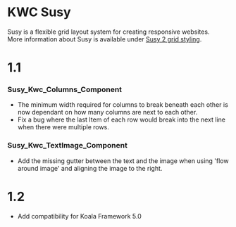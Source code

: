 # KWC Susy

Susy is a flexible grid layout system for creating responsive websites.  
More information about Susy is available under [Susy 2 grid styling](../../styling/susy-two-grid-styling/overview).

# 1.1

### Susy_Kwc_Columns_Component

* The minimum width required for columns to break beneath each other is now dependant on how many columns are next to each other. 
* Fix a bug where the last Item of each row would break into the next line when there were multiple rows.

### Susy_Kwc_TextImage_Component

* Add the missing gutter between the text and the image when using 'flow around image' and aligning the image to the right.


# 1.2

* Add compatibility for Koala Framework 5.0
